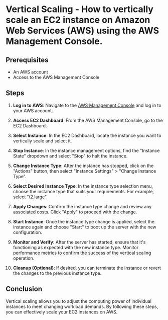 # Vertical Scaling - How to vertically scale an EC2 instance on Amazon Web Services (AWS) using the AWS Management Console.

## Prerequisites

- An AWS account
- Access to the AWS Management Console

## Steps

1. **Log in to AWS**: Navigate to the [AWS Management Console](https://aws.amazon.com/console/) and log in to your AWS account.

2. **Access EC2 Dashboard**: From the AWS Management Console, go to the EC2 Dashboard.

3. **Select Instance**: In the EC2 Dashboard, locate the instance you want to vertically scale and select it.

4. **Stop Instance**: In the instance management options, find the "Instance State" dropdown and select "Stop" to halt the instance.

5. **Change Instance Type**: After the instance has stopped, click on the "Actions" button, then select "Instance Settings" > "Change Instance Type".

6. **Select Desired Instance Type**: In the instance type selection menu, choose the instance type that suits your requirements. For example, select "t2.large".

7. **Apply Changes**: Confirm the instance type change and review any associated costs. Click "Apply" to proceed with the change.

8. **Start Instance**: Once the instance type change is applied, select the instance again and choose "Start" to boot up the server with the new configuration.

9. **Monitor and Verify**: After the server has started, ensure that it's functioning as expected with the new instance type. Monitor performance metrics to confirm the success of the vertical scaling operation.

10. **Cleanup (Optional)**: If desired, you can terminate the instance or revert the changes to the previous instance type.

## Conclusion

Vertical scaling allows you to adjust the computing power of individual instances to meet changing workload demands. By following these steps, you can effectively scale your EC2 instances on AWS.

